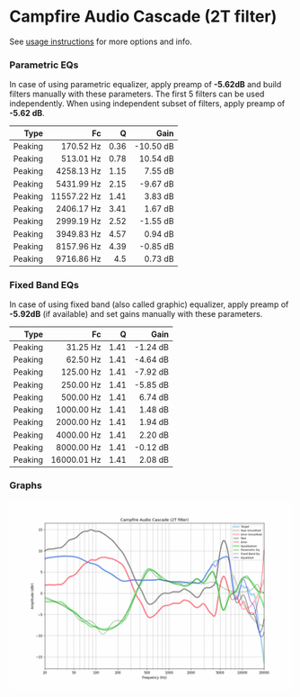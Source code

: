 # Campfire Audio Cascade (2T filter)
See [usage instructions](https://github.com/jaakkopasanen/AutoEq#usage) for more options and info.

### Parametric EQs
In case of using parametric equalizer, apply preamp of **-5.62dB** and build filters manually
with these parameters. The first 5 filters can be used independently.
When using independent subset of filters, apply preamp of **-5.62 dB**.

| Type    | Fc          |    Q | Gain      |
|--------:|------------:|-----:|----------:|
| Peaking | 170.52 Hz   | 0.36 | -10.50 dB |
| Peaking | 513.01 Hz   | 0.78 | 10.54 dB  |
| Peaking | 4258.13 Hz  | 1.15 | 7.55 dB   |
| Peaking | 5431.99 Hz  | 2.15 | -9.67 dB  |
| Peaking | 11557.22 Hz | 1.41 | 3.83 dB   |
| Peaking | 2406.17 Hz  | 3.41 | 1.67 dB   |
| Peaking | 2999.19 Hz  | 2.52 | -1.55 dB  |
| Peaking | 3949.83 Hz  | 4.57 | 0.94 dB   |
| Peaking | 8157.96 Hz  | 4.39 | -0.85 dB  |
| Peaking | 9716.86 Hz  | 4.5  | 0.73 dB   |

### Fixed Band EQs
In case of using fixed band (also called graphic) equalizer, apply preamp of **-5.92dB**
(if available) and set gains manually with these parameters.

| Type    | Fc          |    Q | Gain     |
|--------:|------------:|-----:|---------:|
| Peaking | 31.25 Hz    | 1.41 | -1.24 dB |
| Peaking | 62.50 Hz    | 1.41 | -4.64 dB |
| Peaking | 125.00 Hz   | 1.41 | -7.92 dB |
| Peaking | 250.00 Hz   | 1.41 | -5.85 dB |
| Peaking | 500.00 Hz   | 1.41 | 6.74 dB  |
| Peaking | 1000.00 Hz  | 1.41 | 1.48 dB  |
| Peaking | 2000.00 Hz  | 1.41 | 1.94 dB  |
| Peaking | 4000.00 Hz  | 1.41 | 2.20 dB  |
| Peaking | 8000.00 Hz  | 1.41 | -0.12 dB |
| Peaking | 16000.01 Hz | 1.41 | 2.08 dB  |

### Graphs
![](./Campfire%20Audio%20Cascade%20(2T%20filter).png)